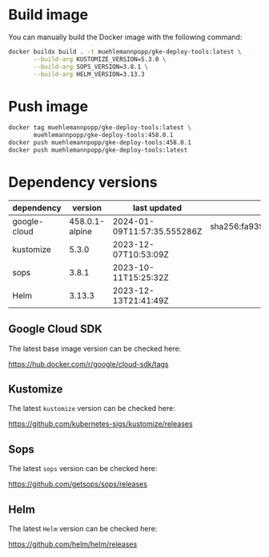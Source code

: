 # Build image

You can manually build the Docker image with the following command:

```bash
docker buildx build . -t muehlemannpopp/gke-deploy-tools:latest \
       --build-arg KUSTOMIZE_VERSION=5.3.0 \
       --build-arg SOPS_VERSION=3.8.1 \
       --build-arg HELM_VERSION=3.13.3
```

# Push image

```bash
docker tag muehlemannpopp/gke-deploy-tools:latest \
       muehlemannpopp/gke-deploy-tools:458.0.1
docker push muehlemannpopp/gke-deploy-tools:458.0.1
docker push muehlemannpopp/gke-deploy-tools:latest
```


# Dependency versions

| dependency   | version        | last updated               | digest                                                                  |
|------------ |-------------- |-------------------------- |----------------------------------------------------------------------- |
| google-cloud | 458.0.1-alpine | 2024-01-09T11:57:35.555286Z | sha256:fa9394715ca20629a5798f64dabdf5fb0d81a739e7fb5341f14bdfae3c9cc06c |
| kustomize    | 5.3.0 | 2023-12-07T10:53:09Z |                                                                         |
| sops         | 3.8.1          | 2023-10-11T15:25:32Z       |                                                                         |
| Helm         | 3.13.3         | 2023-12-13T21:41:49Z       |                                                                         |


## Google Cloud SDK

The latest base image version can be checked here:

<https://hub.docker.com/r/google/cloud-sdk/tags>


## Kustomize

The latest `kustomize` version can be checked here:

<https://github.com/kubernetes-sigs/kustomize/releases>


## Sops

The latest `sops` version can be checked here:

<https://github.com/getsops/sops/releases>


## Helm

The latest `Helm` version can be checked here:

<https://github.com/helm/helm/releases>
